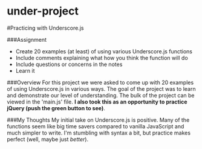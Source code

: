 under-project
=============

#Practicing with Underscore.js


###Assignment
* Create 20 examples (at least) of using various Underscore.js functions
* Include comments explaining what how you think the function will do
* Include questions or concerns in the notes
* Learn it

###Overview
For this project we were asked to come up with 20 examples of using Underscore.js in various ways. The goal of the project was to learn and demonstrate our level of understanding. The bulk of the project can be viewed in the 'main.js' file. **I also took this as an opportunity to practice jQuery (push the green button to see)**. 

###My Thoughts
My initial take on Underscore.js is positive. Many of the functions seem like big time savers compared to vanilla JavaScript and much simpler to write. I'm stumbling with syntax a bit, but practice makes perfect (well, maybe just *better*). 
